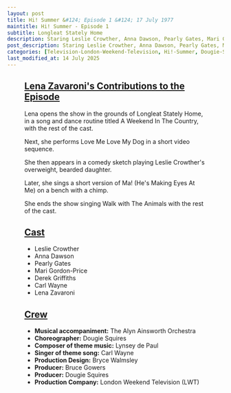 ```yaml
---
layout: post
title: Hi! Summer &#124; Episode 1 &#124; 17 July 1977
maintitle: Hi! Summer - Episode 1
subtitle: Longleat Stately Home
description: Staring Leslie Crowther, Anna Dawson, Pearly Gates, Mari Gordon-Price, Derek Griffiths, Lena Zavaroni.
post_description: Staring Leslie Crowther, Anna Dawson, Pearly Gates, Mari Gordon-Price, Derek Griffiths, Lena Zavaroni.
categories: [Television-London-Weekend-Television, Hi!-Summer, Dougie-Squires, OnThisDay17July]
last_modified_at: 14 July 2025
---
```


<figure class="fig3">
<div class="CardLayout">
<div class="CardItem">
<h2 id="infobox1" class="infobox"><a href="#infobox1">Lena Zavaroni's Contributions to the Episode</a></h2>
<div class="CardItem split">
<p>Lena opens the show in the grounds of Longleat Stately Home, in a song and dance routine titled A Weekend In The Country, with the rest of the cast.</p>
<p>Next, she performs Love Me Love My Dog in a short video sequence.</p>
<p>She then appears in a comedy sketch playing Leslie Crowther's overweight, bearded daughter.</p>
<p>Later, she sings a short version of Ma! (He's Making Eyes At Me) on a bench with a chimp.</p>
<p>She ends the show singing Walk with The Animals with the rest of the cast.</p>
</div></div></div>
</figure>

<figure class="fig3">
<div class="CardLayout">
<div class="CardItem">
<h2 id="infobox2" class="infobox"><a href="#infobox2">Cast</a></h2>
<div class="CardItem split">
<ul>
<li>Leslie Crowther</li>
<li>Anna Dawson</li>
<li>Pearly Gates</li>
<li>Mari Gordon-Price</li>
<li>Derek Griffiths</li>
<li>Carl Wayne</li>
<li>Lena Zavaroni</li>
</ul>
</div></div></div>
</figure>

<figure class="fig3">
<div class="CardLayout">
<div class="CardItem">
<h2 id="infobox3" class="infobox"><a href="#infobox3">Crew</a></h2>
<div class="CardItem split">
<ul>
<li><strong>Musical accompaniment:</strong> The Alyn Ainsworth Orchestra</li>
<li><strong>Choreographer:</strong> Dougie Squires</li>
<li><strong>Composer of theme music:</strong> Lynsey de Paul</li>
<li><strong>Singer of theme song:</strong> Carl Wayne</li>
<li><strong>Production Design:</strong> Bryce Walmsley</li>
<li><strong>Producer:</strong> Bruce Gowers</li>
<li><strong>Producer:</strong> Dougie Squires</li>
<li><strong>Production Company:</strong> London Weekend Television (LWT)</li>
</ul>
</div></div></div>
</figure>
